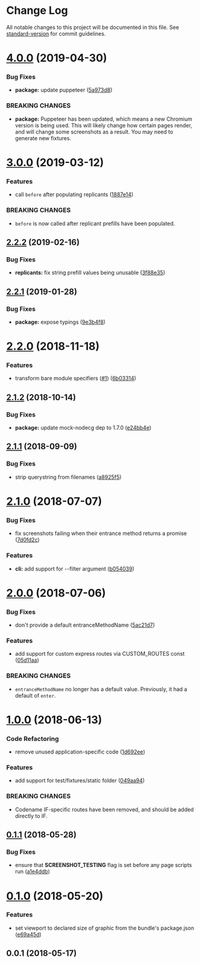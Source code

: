 # Change Log

All notable changes to this project will be documented in this file. See [standard-version](https://github.com/conventional-changelog/standard-version) for commit guidelines.

<a name="4.0.0"></a>
# [4.0.0](https://github.com/nodecg/nodecg-screenshot-tester/compare/v3.0.0...v4.0.0) (2019-04-30)


### Bug Fixes

* **package:** update puppeteer ([5a973d8](https://github.com/nodecg/nodecg-screenshot-tester/commit/5a973d8))


### BREAKING CHANGES

* **package:** Puppeteer has been updated, which means a new Chromium version is being used. This will likely change how certain pages render, and will change some screenshots as a result. You may need to generate new fixtures.



<a name="3.0.0"></a>
# [3.0.0](https://github.com/nodecg/nodecg-screenshot-tester/compare/v2.2.2...v3.0.0) (2019-03-12)


### Features

* call `before` after populating replicants ([1887e14](https://github.com/nodecg/nodecg-screenshot-tester/commit/1887e14))


### BREAKING CHANGES

* `before` is now called after replicant prefills have been populated.



<a name="2.2.2"></a>
## [2.2.2](https://github.com/nodecg/nodecg-screenshot-tester/compare/v2.2.1...v2.2.2) (2019-02-16)


### Bug Fixes

* **replicants:** fix string prefill values being unusable ([3f88e35](https://github.com/nodecg/nodecg-screenshot-tester/commit/3f88e35))



<a name="2.2.1"></a>
## [2.2.1](https://github.com/nodecg/nodecg-screenshot-tester/compare/v2.2.0...v2.2.1) (2019-01-28)


### Bug Fixes

* **package:** expose typings ([9e3b4f8](https://github.com/nodecg/nodecg-screenshot-tester/commit/9e3b4f8))



<a name="2.2.0"></a>
# [2.2.0](https://github.com/nodecg/nodecg-screenshot-tester/compare/v2.1.2...v2.2.0) (2018-11-18)


### Features

* transform bare module specifiers ([#1](https://github.com/nodecg/nodecg-screenshot-tester/issues/1)) ([6b03314](https://github.com/nodecg/nodecg-screenshot-tester/commit/6b03314))



<a name="2.1.2"></a>
## [2.1.2](https://github.com/nodecg/nodecg-screenshot-tester/compare/v2.1.1...v2.1.2) (2018-10-14)


### Bug Fixes

* **package:** update mock-nodecg dep to 1.7.0 ([e24bb4e](https://github.com/nodecg/nodecg-screenshot-tester/commit/e24bb4e))



<a name="2.1.1"></a>
## [2.1.1](https://github.com/nodecg/nodecg-screenshot-tester/compare/v2.1.0...v2.1.1) (2018-09-09)


### Bug Fixes

* strip querystring from filenames ([a8925f5](https://github.com/nodecg/nodecg-screenshot-tester/commit/a8925f5))



<a name="2.1.0"></a>
# [2.1.0](https://github.com/nodecg/nodecg-screenshot-tester/compare/v2.0.0...v2.1.0) (2018-07-07)


### Bug Fixes

* fix screenshots failing when their entrance method returns a promise ([7d0fd2c](https://github.com/nodecg/nodecg-screenshot-tester/commit/7d0fd2c))


### Features

* **cli:** add support for --filter argument ([b054039](https://github.com/nodecg/nodecg-screenshot-tester/commit/b054039))



<a name="2.0.0"></a>
# [2.0.0](https://github.com/nodecg/nodecg-screenshot-tester/compare/v1.0.0...v2.0.0) (2018-07-06)


### Bug Fixes

* don't provide a default entranceMethodName ([5ac21d7](https://github.com/nodecg/nodecg-screenshot-tester/commit/5ac21d7))


### Features

* add support for custom express routes via CUSTOM_ROUTES const ([05d11aa](https://github.com/nodecg/nodecg-screenshot-tester/commit/05d11aa))


### BREAKING CHANGES

* `entranceMethodName` no longer has a default value. Previously, it had a default of `enter`.



<a name="1.0.0"></a>
# [1.0.0](https://github.com/nodecg/nodecg-screenshot-tester/compare/v0.1.1...v1.0.0) (2018-06-13)


### Code Refactoring

* remove unused application-specific code ([1d692ee](https://github.com/nodecg/nodecg-screenshot-tester/commit/1d692ee))


### Features

* add support for test/fixtures/static folder ([049aa94](https://github.com/nodecg/nodecg-screenshot-tester/commit/049aa94))


### BREAKING CHANGES

* Codename IF-specific routes have been removed, and should be added directly to IF.



<a name="0.1.1"></a>
## [0.1.1](https://github.com/nodecg/nodecg-screenshot-tester/compare/v0.1.0...v0.1.1) (2018-05-28)


### Bug Fixes

* ensure that __SCREENSHOT_TESTING__ flag is set before any page scripts run ([a1e4ddb](https://github.com/nodecg/nodecg-screenshot-tester/commit/a1e4ddb))



<a name="0.1.0"></a>
# [0.1.0](https://github.com/nodecg/nodecg-screenshot-tester/compare/v0.0.1...v0.1.0) (2018-05-20)


### Features

* set viewport to declared size of graphic from the bundle's package.json ([e69a45d](https://github.com/nodecg/nodecg-screenshot-tester/commit/e69a45d))



<a name="0.0.1"></a>
## 0.0.1 (2018-05-17)
